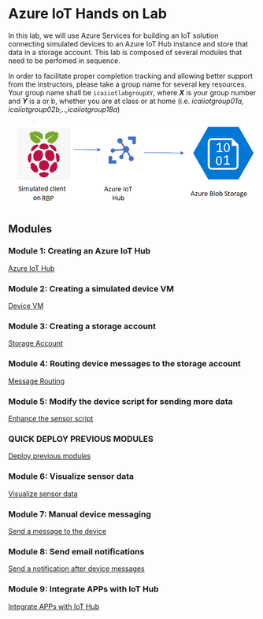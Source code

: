 # Azure IoT Hands on Lab
In this lab, we  will use Azure Services for building an IoT solution connecting simulated devices to an Azure IoT Hub instance and store that data in a storage account.
This lab is composed of several modules that need to be perfomed in sequence.

In order to facilitate proper completion tracking and allowing better support from the instructors, please take a group name for several key resources. <br/>
Your group name shall be `icaiiotlabgroupXY`, where ***X*** is your group number and ***Y*** is a or b, whether you are at class or at home (i.e. *icaiiotgroup01a, icaiiotgroup02b,..,icaiiotgroup18a*)

![Lab diagram](images/Lab.png "Header Image")

## Modules

### Module 1: Creating an Azure IoT Hub
[Azure IoT Hub](iothub/README.md)

### Module 2: Creating a simulated device VM
[Device VM](device/README.md)

### Module 3: Creating a storage account
[Storage Account](storage/README.md)

### Module 4: Routing device messages to the storage account
[Message Routing](routing/README.md)

### Module 5: Modify the device script for sending more data
[Enhance the sensor script](iot-client/README.md)

### QUICK DEPLOY PREVIOUS MODULES
[Deploy previous modules](day1/README.md)

### Module 6: Visualize sensor data
[Visualize sensor data](visualize/README.md)

### Module 7: Manual device messaging
[Send a message to the device](messages/README.md)

### Module 8: Send email notifications
[Send a notification after device messages](notification/README.md)

### Module 9: Integrate APPs with IoT Hub
[Integrate APPs with IoT Hub](client-messages/README.md)

